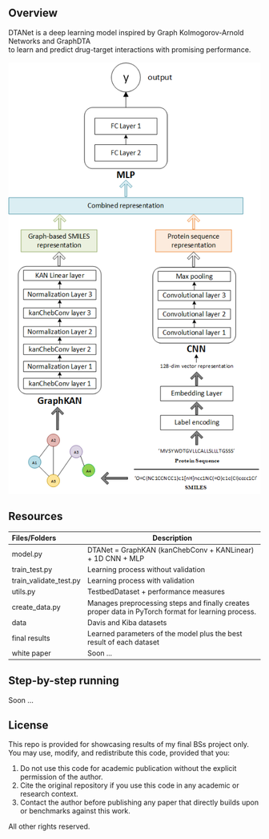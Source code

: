 ## Overview
DTANet is a deep learning model inspired by Graph Kolmogorov-Arnold Networks and GraphDTA<br>
to learn and predict drug-target interactions with promising performance.<br><br>
![Architecture of DTANet](https://github.com/kourosh-y/DTANet/blob/main/white%20paper/DTANet_arch.png)

## Resources
| Files/Folders            | Description                                                                                         |
| :----------------------- | --------------------------------------------------------------------------------------------------- |
| model.py                 | DTANet = GraphKAN (kanChebConv + KANLinear) + 1D CNN + MLP                                          |
| train_test.py            | Learning process without validation                                                                 |
| train_validate_test.py   | Learning process with validation                                                                    |
| utils.py                 | TestbedDataset + performance measures                                                               |
| create_data.py           | Manages preprocessing steps and finally creates proper data in PyTorch format for learning process. |
| data                     | Davis and Kiba datasets                                                                             |
| final results            | Learned parameters of the model plus the best result of each dataset                                |
| white paper              | Soon ...                                                                                             |

## Step-by-step running
Soon ...


## License
This repo is provided for showcasing results of my final BSs project only. 
You may use, modify, and redistribute this code, provided that you:

1. Do not use this code for academic publication without the explicit permission of the author.
2. Cite the original repository if you use this code in any academic or research context.
3. Contact the author before publishing any paper that directly builds upon or benchmarks against this work.

All other rights reserved.

